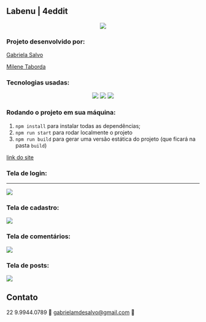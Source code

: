 ## Labenu |  4eddit

<p align="center"><img src="https://i.imgur.com/xUhQLtc.png"></img></p> 

### Projeto desenvolvido por:

[Gabriela Salvo](https://github.com/Gabrielasalvo/)

[Milene Taborda](https://github.com/milenetaborda)

### Tecnologias usadas:

<p align="center">
 <img src="https://img.shields.io/static/v1?label=react&message=lib&color=blue&style=for-the-badge&logo=REACT"/>
<img src="https://img.shields.io/static/v1?label=redux&message=library&color=purple&style=for-the-badge&logo=REDUX"/>
  <img src="https://img.shields.io/static/v1?label=javascript&message=language&color=yellow&style=for-the-badge&logo=JAVASCRIPT"/>
  </p>

 
 ### Rodando o projeto em sua máquina: 
 
1. `npm install` para instalar todas as dependências;
1. `npm run start` para rodar localmente o projeto
1. `npm run build` para gerar uma versão estática do projeto 
(que ficará na pasta `build`)

[link do site](capricious-oatmeal.surge.sh)

 ### Tela de login:
 ___
<img src="https://i.imgur.com/UUZ3kyS.png">

### Tela de cadastro: 

<img src="https://i.imgur.com/LzgYPNm.png">

### Tela de comentários:

<img src="https://i.imgur.com/F3vlYvC.png">

### Tela de posts:

<img src="https://i.imgur.com/9Edtgm2.png">

## Contato 
22 9.9944.0789 :calling: 
gabrielamdesalvo@gmail.com :email:

